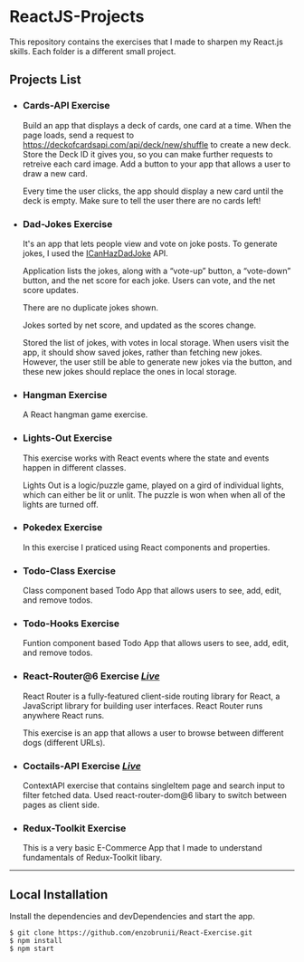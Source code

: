 # ReactJS-Projects

This repository contains the exercises that I made to sharpen my React.js skills. Each folder is a different small project.

## Projects List

- ### Cards-API Exercise

  Build an app that displays a deck of cards, one card at a time. When the page loads, send a request to https://deckofcardsapi.com/api/deck/new/shuffle to create a new deck. Store the Deck ID it gives you, so you can make further requests to retreive each card image. Add a button to your app that allows a user to draw a new card.

  Every time the user clicks, the app should display a new card until the deck is empty. Make sure to tell the user there are no cards left!

- ### Dad-Jokes Exercise

  It's an app that lets people view and vote on joke posts. To generate jokes, I used the [ICanHazDadJoke](https://icanhazdadjoke.com/api) API.

  Application lists the jokes, along with a “vote-up” button, a “vote-down” button, and the net score for each joke. Users can vote, and the net score updates.

  There are no duplicate jokes shown.

  Jokes sorted by net score, and updated as the scores change.

  Stored the list of jokes, with votes in local storage. When users visit the app, it should show saved jokes, rather than fetching new jokes. However, the user still be able to generate new jokes via the button, and these new jokes should replace the ones in local storage.

- ### Hangman Exercise

  A React hangman game exercise.

- ### Lights-Out Exercise

  This exercise works with React events where the state and events happen in different classes.

  Lights Out is a logic/puzzle game, played on a gird of individual lights, which can either be lit or unlit. The puzzle is won when when all of the lights are turned off.

- ### Pokedex Exercise

  In this exercise I praticed using React components and properties.

- ### Todo-Class Exercise

  Class component based Todo App that allows users to see, add, edit, and remove todos.

- ### Todo-Hooks Exercise

  Funtion component based Todo App that allows users to see, add, edit, and remove todos.

- ### React-Router@6 Exercise ***[Live](https://ozanyasin-homework-4.netlify.app/dogs)***

  React Router is a fully-featured client-side routing library for React, a JavaScript library for building user interfaces. React Router runs anywhere React runs.

  This exercise is an app that allows a user to browse between different dogs (different URLs).
  
- ### Coctails-API Exercise ***[Live](https://cocktail-exercise.netlify.app)***

  ContextAPI exercise that contains singleItem page and search input to filter fetched data. Used react-router-dom@6 libary to switch between pages as client side. 


- ### Redux-Toolkit Exercise

  This is a very basic E-Commerce App that I made to understand fundamentals of Redux-Toolkit libary.
  
---

## Local Installation

Install the dependencies and devDependencies and start the app.

```
$ git clone https://github.com/enzobrunii/React-Exercise.git
$ npm install
$ npm start
```
